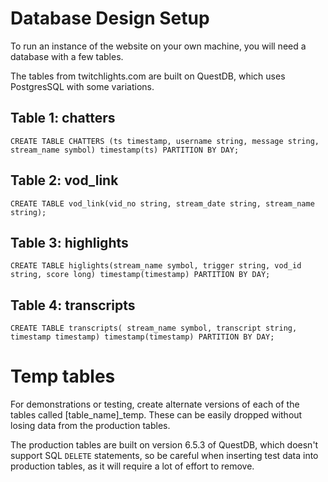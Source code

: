 # Database Design Setup

To run an instance of the website on your own machine, you will need a database with a few tables. 

The tables from twitchlights.com are built on QuestDB, which uses PostgresSQL with some variations.

## Table 1: chatters

```CREATE TABLE CHATTERS (ts timestamp, username string, message string, stream_name symbol) timestamp(ts) PARTITION BY DAY;```

## Table 2: vod_link

```CREATE TABLE vod_link(vid_no string, stream_date string, stream_name string);```

## Table 3: highlights

```CREATE TABLE higlights(stream_name symbol, trigger string, vod_id string, score long) timestamp(timestamp) PARTITION BY DAY;```

## Table 4: transcripts

```CREATE TABLE transcripts( stream_name symbol, transcript string, timestamp timestamp) timestamp(timestamp) PARTITION BY DAY;```

# Temp tables
For demonstrations or testing, create alternate versions of each of the tables called [table_name]_temp. These can be easily dropped without losing data from the production tables.

The production tables are built on version 6.5.3 of QuestDB, which doesn't support SQL `DELETE` statements, so be careful when inserting test data into production tables, as it will require a lot of effort to remove.